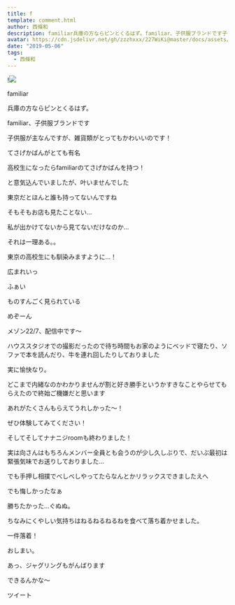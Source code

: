 ```yaml
---
title: f
template: comment.html
author: 西條和
description: familiar兵庫の方ならピンとくるはず。familiar、子供服ブランドです子供服が主なんですが、雑...
avatar: https://cdn.jsdelivr.net/gh/zzzhxxx/227WiKi@master/docs/assets/photo/avatar/nagomi.jpg
date: "2019-05-06"
tags:
  - 西條和
---
```


!![](https://cdn.jsdelivr.net/gh/227WiKi/227WiKi-image@master/blog-image/nagomi-2019-05-06_1.jpg)














familiar















兵庫の方ならピンとくるはず。












familiar、子供服ブランドです












子供服が主なんですが、雑貨類がとってもかわいいのです！











てさげかばんがとても有名











高校生になったらfamiliarのてさげかばんを持つ！





と意気込んでいましたが、叶いませんでした












東京だとほんと誰も持ってないんですね









そもそもお店も見たことない…












私が出かけてないから見てないだけなのか…




それは一理ある。。
















東京の高校生にも馴染みますように…！



広まれいっ







ふぁい









ものすんごく見られている














めぞーん












メゾン22/7、配信中です〜













ハウススタジオでの撮影だったので待ち時間もお家のようにベッドで寝たり、ソファで本を読んだり、牛を連れ回したりしておりました














実に愉快なり。

















どこまで内緒なのかわかりませんが割と好き勝手というかすきなことやらせてもらえたので終始ご機嫌だと思います










あれがたくさんもらえてうれしかった〜！















ぜひ体験してみてください！


















そしてそしてナナニジroomも終わりました！












実は向さんはもちろんメンバー全員とも会うのが少し久しぶりで、だいぶ最初は緊張気味でお送りしておりました…













でも手押し相撲でべしべしやってたらなんとかリラックスできましたえへ














でも悔しかったなぁ



勝ちたかった…ぐぬぬ。





















ちなみにくやしい気持ちはねるねるねるねを食べて落ち着かせました。












一件落着！
























おしまい。















あっ、ジャグリングもがんばります











できるんかな〜


ツイート



